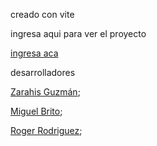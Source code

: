 
creado con vite

ingresa aqui para ver el proyecto

<a href="https://resplandeciente-pavlova-9a2d84.netlify.app">ingresa aca</a> 



desarrolladores

 <a href="https://github.com/Zarahisg">Zarahis Guzmán</a>;

 <a href="https://github.com/miguelangel-brito">Miguel Brito</a>;

 <a href="https://github.com/roger-rd">Roger Rodriguez</a>;
